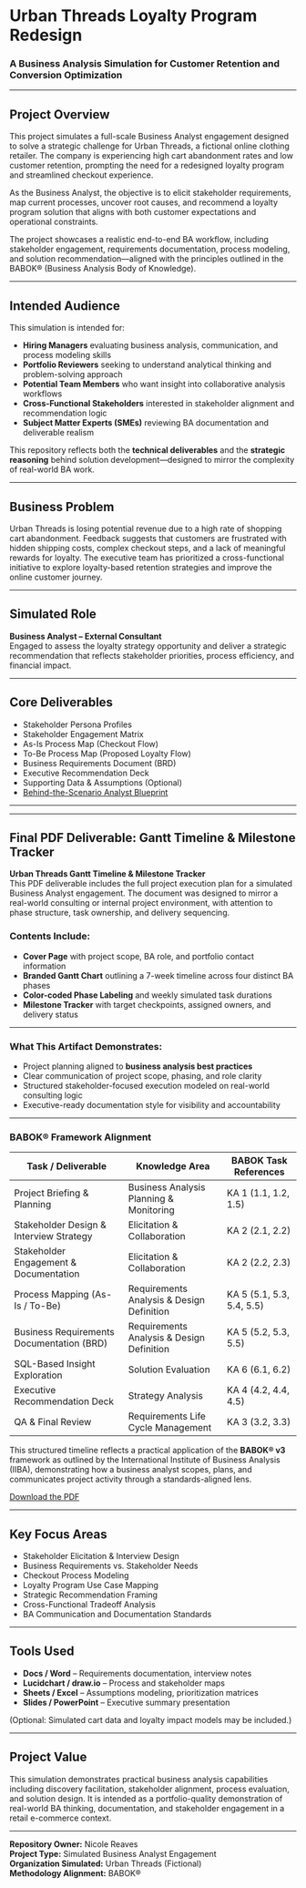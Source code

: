 # Urban Threads Loyalty Program Redesign  
### A Business Analysis Simulation for Customer Retention and Conversion Optimization

---

## Project Overview

This project simulates a full-scale Business Analyst engagement designed to solve a strategic challenge for Urban Threads, a fictional online clothing retailer. The company is experiencing high cart abandonment rates and low customer retention, prompting the need for a redesigned loyalty program and streamlined checkout experience.

As the Business Analyst, the objective is to elicit stakeholder requirements, map current processes, uncover root causes, and recommend a loyalty program solution that aligns with both customer expectations and operational constraints.

The project showcases a realistic end-to-end BA workflow, including stakeholder engagement, requirements documentation, process modeling, and solution recommendation—aligned with the principles outlined in the BABOK® (Business Analysis Body of Knowledge).

---

## Intended Audience

This simulation is intended for:

- **Hiring Managers** evaluating business analysis, communication, and process modeling skills  
- **Portfolio Reviewers** seeking to understand analytical thinking and problem-solving approach  
- **Potential Team Members** who want insight into collaborative analysis workflows  
- **Cross-Functional Stakeholders** interested in stakeholder alignment and recommendation logic  
- **Subject Matter Experts (SMEs)** reviewing BA documentation and deliverable realism  

This repository reflects both the **technical deliverables** and the **strategic reasoning** behind solution development—designed to mirror the complexity of real-world BA work.

---

## Business Problem

Urban Threads is losing potential revenue due to a high rate of shopping cart abandonment. Feedback suggests that customers are frustrated with hidden shipping costs, complex checkout steps, and a lack of meaningful rewards for loyalty. The executive team has prioritized a cross-functional initiative to explore loyalty-based retention strategies and improve the online customer journey.

---

## Simulated Role

**Business Analyst – External Consultant**  
Engaged to assess the loyalty strategy opportunity and deliver a strategic recommendation that reflects stakeholder priorities, process efficiency, and financial impact.

---

## Core Deliverables

- Stakeholder Persona Profiles  
- Stakeholder Engagement Matrix  
- As-Is Process Map (Checkout Flow)  
- To-Be Process Map (Proposed Loyalty Flow)  
- Business Requirements Document (BRD)  
- Executive Recommendation Deck  
- Supporting Data & Assumptions (Optional)  
- [Behind-the-Scenario Analyst Blueprint](./_Behind_the_Scenario.md)

---

---

## Final PDF Deliverable: Gantt Timeline & Milestone Tracker

**Urban Threads Gantt Timeline & Milestone Tracker**  
This PDF deliverable includes the full project execution plan for a simulated Business Analyst engagement. The document was designed to mirror a real-world consulting or internal project environment, with attention to phase structure, task ownership, and delivery sequencing.

### Contents Include:
- **Cover Page** with project scope, BA role, and portfolio contact information  
- **Branded Gantt Chart** outlining a 7-week timeline across four distinct BA phases  
- **Color-coded Phase Labeling** and weekly simulated task durations  
- **Milestone Tracker** with target checkpoints, assigned owners, and delivery status  

---

### What This Artifact Demonstrates:
- Project planning aligned to **business analysis best practices**
- Clear communication of project scope, phasing, and role clarity  
- Structured stakeholder-focused execution modeled on real-world consulting logic  
- Executive-ready documentation style for visibility and accountability  

---

### BABOK® Framework Alignment

| Task / Deliverable                        | Knowledge Area                                  | BABOK Task References        |
|-------------------------------------------|--------------------------------------------------|------------------------------|
| Project Briefing & Planning               | Business Analysis Planning & Monitoring          | KA 1 (1.1, 1.2, 1.5)         |
| Stakeholder Design & Interview Strategy   | Elicitation & Collaboration                      | KA 2 (2.1, 2.2)              |
| Stakeholder Engagement & Documentation    | Elicitation & Collaboration                      | KA 2 (2.2, 2.3)              |
| Process Mapping (As-Is / To-Be)           | Requirements Analysis & Design Definition        | KA 5 (5.1, 5.3, 5.4, 5.5)    |
| Business Requirements Documentation (BRD) | Requirements Analysis & Design Definition        | KA 5 (5.2, 5.3, 5.5)         |
| SQL-Based Insight Exploration             | Solution Evaluation                              | KA 6 (6.1, 6.2)              |
| Executive Recommendation Deck             | Strategy Analysis                                 | KA 4 (4.2, 4.4, 4.5)         |
| QA & Final Review                         | Requirements Life Cycle Management               | KA 3 (3.2, 3.3)              |

This structured timeline reflects a practical application of the **BABOK® v3** framework as outlined by the International Institute of Business Analysis (IIBA), demonstrating how a business analyst scopes, plans, and communicates project activity through a standards-aligned lens.

[Download the PDF](./Documentation/Urban_Threads_BA_Project_Gantt_Timeline_NicoleReaves.pdf)

---

## Key Focus Areas

- Stakeholder Elicitation & Interview Design  
- Business Requirements vs. Stakeholder Needs  
- Checkout Process Modeling  
- Loyalty Program Use Case Mapping  
- Strategic Recommendation Framing  
- Cross-Functional Tradeoff Analysis  
- BA Communication and Documentation Standards  

---

## Tools Used

- **Docs / Word** – Requirements documentation, interview notes  
- **Lucidchart / draw.io** – Process and stakeholder maps  
- **Sheets / Excel** – Assumptions modeling, prioritization matrices  
- **Slides / PowerPoint** – Executive summary presentation  

(Optional: Simulated cart data and loyalty impact models may be included.)

---

## Project Value

This simulation demonstrates practical business analysis capabilities including discovery facilitation, stakeholder alignment, process evaluation, and solution design. It is intended as a portfolio-quality demonstration of real-world BA thinking, documentation, and stakeholder engagement in a retail e-commerce context.

---

**Repository Owner:** Nicole Reaves  
**Project Type:** Simulated Business Analyst Engagement  
**Organization Simulated:** Urban Threads (Fictional)  
**Methodology Alignment:** BABOK®  
